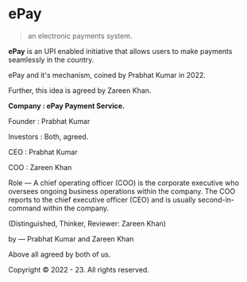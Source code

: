 # ePay
> an electronic payments system.

<b>ePay</b> is an UPI enabled initiative that allows users to make payments seamlessly in the country.

ePay and it's mechanism, coined by Prabhat Kumar in 2022.

Further, this idea is agreed by Zareen Khan.

<b>Company : ePay Payment Service.</b>

Founder : Prabhat Kumar

Investors : Both, agreed.

CEO : Prabhat Kumar

COO : Zareen Khan

Role — A chief operating officer (COO) is the corporate executive who oversees ongoing business operations within the company. The COO reports to the chief executive officer (CEO) and is usually second-in-command within the company.

(Distinguished, Thinker, Reviewer: Zareen Khan)

by — Prabhat Kumar and Zareen Khan

Above all agreed by both of us. 

Copyright © 2022 - 23. All rights reserved.
